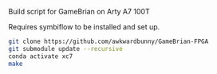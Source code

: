 Build script for GameBrian on Arty A7 100T

Requires symbiflow to be installed and set up.

```bash
git clone https://github.com/awkwardbunny/GameBrian-FPGA
git submodule update --recursive
conda activate xc7
make
```
